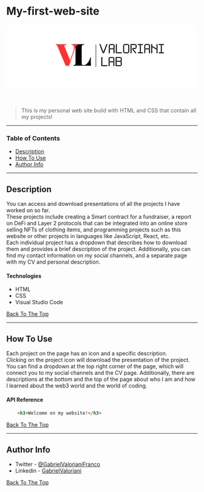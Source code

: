 # My-first-web-site


![Project Image](/assets/images/company-name.png)

</br>

> This is my personal web site build with HTML and CSS that contain all my projects!
---

### Table of Contents

- [Description](#description)
- [How To Use](#how-to-use)
- [Author Info](#author-info)

---

## Description

You can access and download presentations of all the projects I have worked on so far. </br> These projects include creating a Smart contract for a fundraiser, a report on DeFi and Layer 2 protocols that can be integrated into an online store selling NFTs of clothing items, and programming projects such as this website or other projects in languages like JavaScript, React, etc. </br> Each individual project has a dropdown that describes how to download them and provides a brief description of the project. Additionally, you can find my contact information on my social channels, and a separate page with my CV and personal description.

#### Technologies

- HTML  
- CSS
- Visual Studio Code


[Back To The Top](#My-first-web-site)

---

## How To Use

Each project on the page has an icon and a specific description. </br>Clicking on the project icon will download the presentation of the project. </br>You can find a dropdown at the top right corner of the page, which will connect you to my social channels and the CV page. Additionally, there are descriptions at the bottom and the top of the page about who I am and how I learned about the web3 world and the world of coding.

#### API Reference

```html
    <h3>Welcome on my website!</h3>
```
[Back To The Top](#My-first-web-site)

---


## Author Info

- Twitter - [@GabrielValorianiFranco](https://twitter.com/GabrielValoria)
- Linkedin - [GabrielValoriani](https://www.linkedin.com/in/gabriel-valoriani-9971a3291/)

[Back To The Top](#My-first-web-site)